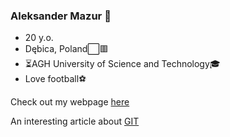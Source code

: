 ### Aleksander Mazur 👋

- 20 y.o.
- Dębica, Poland⬜🟥
- ⏳AGH University of Science and Technology🎓
- Love football⚽

Check out my webpage [here](https://aleksander2a.github.io/)

An interesting article about [GIT](https://github.com/Aleksander2a/git-bez-tajemnic)


<!--
**Aleksander2a/Aleksander2a** is a ✨ _special_ ✨ repository because its `README.md` (this file) appears on your GitHub profile.

Here are some ideas to get you started:

- 🔭 I’m currently working on ...
- 🌱 I’m currently learning ...
- 👯 I’m looking to collaborate on ...
- 🤔 I’m looking for help with ...
- 💬 Ask me about ...
- 📫 How to reach me: ...
- 😄 Pronouns: ...
- ⚡ Fun fact: ...
-->
